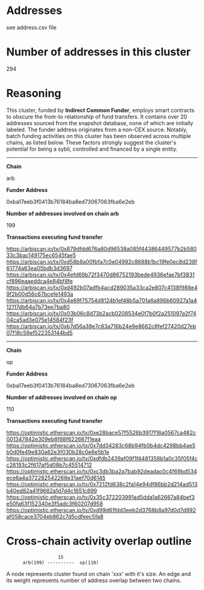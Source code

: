 # Addresses

see address.csv file

# Number of addresses in this cluster

294

# Reasoning

This cluster, funded by **Indirect Common Funder**, employs smart contracts to obscure the from-to relationship of fund transfers. It contains over 20 addresses sourced from the snapshot database, none of which are initially labeled. The funder address originates from a non-CEX source. Notably, batch funding activities on this cluster has been observed across multiple chains, as listed below. These factors strongly suggest the cluster's potential for being a sybil, controlled and financed by a single entity.

---

**Chain**

arb

**Funder Address**

0xba17eeb3f0413b76184ba8ed73067063fba6e2eb

**Number of addresses involved on chain arb**

199

**Transactions executing fund transfer**

https://arbiscan.io/tx/0x879dfdd676a80d96538a085f44386449577b2b58033c3bac149175ec6545fae5
https://arbiscan.io/tx/0xd58b8a00fbfa7c0e04992c8688b1bc19fe0ec8d238f61774a63ea05bdb3d3697
https://arbiscan.io/tx/0x4efd69b72f3470d86752193bede4936efae7bf3831cf896eaaeddca4e84bf8fe
https://arbiscan.io/tx/0xd492b07adfb4acd289035a33ca2e807c4138f988e49f2b00d56c67bcefe1493a
https://arbiscan.io/tx/0x4e69f75754d8124b1ef48b5a701a6a896b60927a1a412117db64a7b73ee7ba80
https://arbiscan.io/tx/0x03b06c8d73b2acb0208534e0f7b0f2a251097a2f7404ca5ad3e075e14584f23f
https://arbiscan.io/tx/0xb7d56a38e7c83a716b24e9e8662c8fef27420d27eb07f18c59ef522353144bd5

---

**Chain**

op

**Funder Address**

0xba17eeb3f0413b76184ba8ed73067063fba6e2eb

**Number of addresses involved on chain op**

110

**Transactions executing fund transfer**

https://optimistic.etherscan.io/tx/0xe28bace57f5526b3917f16a0567ca482c001347842e309eb8f88f622687f1eaa
https://optimistic.etherscan.io/tx/0x7dd34283c68b94fb0b4dc4298bb4ae5b0d0fe49e830a62e3f030b28c0e6e5b1e
https://optimistic.etherscan.io/tx/0xdfdb2439af09f1f4481358b1a0c35f05f4cc26193c2f617af5d08b7c45514712
https://optimistic.etherscan.io/tx/0xc3db3ba2a7bab92deadac0c4f69bd534ece6a4a372282542268e31aef70d6145
https://optimistic.etherscan.io/tx/0x7212fd638c2fa14e94df86bb2d214ad513b40ed82a41f9682a1d7d4c1651c899
https://optimistic.etherscan.io/tx/0x35c372203991ad5dda1a62667a84bef3e50fa63f152340e3f5adc3f60207d958
https://optimistic.etherscan.io/tx/0xd99d61fdd3eeb2d3768b8a97d0d7d992af058cace3704eb862c7d5cdfeec5fa8

# Cross-chain activity overlap outline

                       15
          arb(199) ----------  op(110)

A node represents cluster found on chain 'xxx' with it's size. An edge and its weight represents number of address overlap between two chains.
